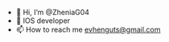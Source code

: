 - 👋 Hi, I’m @ZheniaG04
- 🌱 IOS developer
- 📫 How to reach me evhenguts@gmail.com

<!---
ZheniaG04/ZheniaG04 is a ✨ special ✨ repository because its `README.md` (this file) appears on your GitHub profile.
You can click the Preview link to take a look at your changes.
--->
